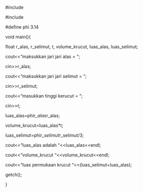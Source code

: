 #include <iostream>

#include <conio>

#define phi 3.14

void main(){

float r_alas, r_selimut, t, volume_krucut, luas_alas, luas_selimut;

cout<<“maksukkan jari jari alas = “;

cin>>r_alas;

cout<<“maksukkan jari jari selimut = “;

cin>>r_selimut;

cout<<“masukkan tinggi kerucut = “;

cin>>t;

luas_alas=phi*r_alas*r_alas;

volume_krucut=luas_alas*t;

luas_selimut=phi*r_selimut*r_selimut/3;

cout<<“luas_alas adalah “<<luas_alas<<endl;

cout<<“volume_krucut “<<volume_krucut<<endl;

cout<<“luas permukaan krucut “<<(luas_selimut+luas_alas);

getch();

}
